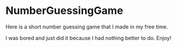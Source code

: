 # NumberGuessingGame
Here is a short number guessing game that I made in my free time. 

I was bored and just did it because I had nothing better to do. Enjoy!
